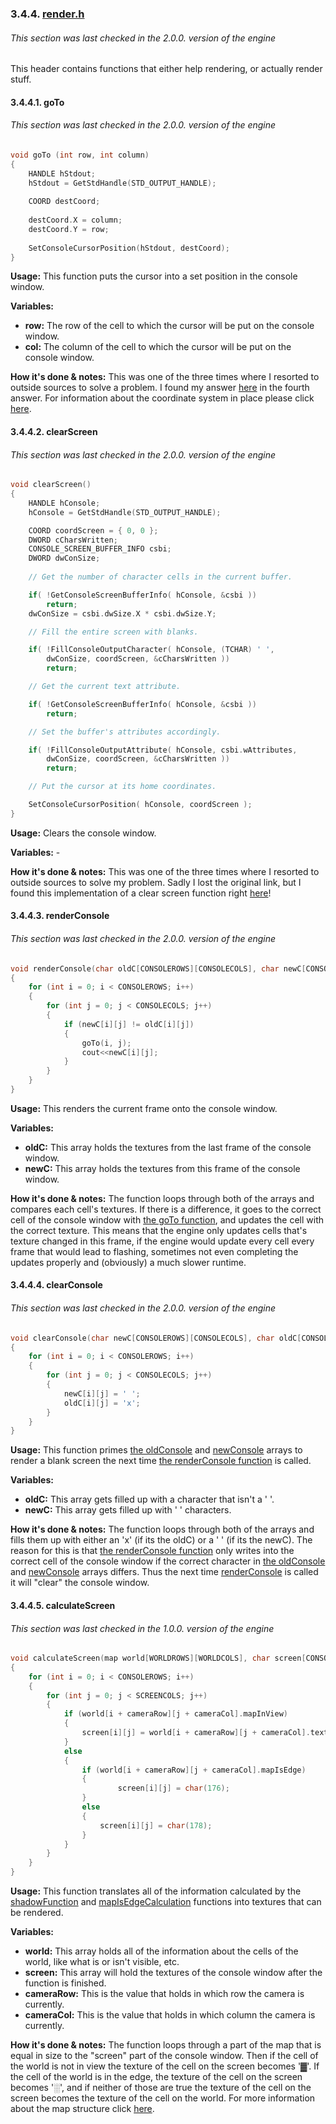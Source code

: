 ### 3.4.4. [render.h](https://github.com/mmmuscus/Shadow-Functions-Engine/blob/master/headers/rendering/render.h)
###### This section was last checked in the 2.0.0. version of the engine
This header contains functions that either help rendering, or actually render stuff.
#### 3.4.4.1. goTo
###### This section was last checked in the 2.0.0. version of the engine
```cpp
void goTo (int row, int column)
{
	HANDLE hStdout;
	hStdout = GetStdHandle(STD_OUTPUT_HANDLE);
	
	COORD destCoord;
	
	destCoord.X = column;
	destCoord.Y = row;
	
	SetConsoleCursorPosition(hStdout, destCoord);
}
```
**Usage:** This function puts the cursor into a set position in the console window.

**Variables:**
* **row:** The row of the cell to which the cursor will be put on the console window.
* **col:** The column of the cell to which the cursor will be put on the console window.

**How it's done & notes:** This was one of the three times where I resorted to outside sources to solve a problem. I found my answer [here](https://stackoverflow.com/questions/10401724/move-text-cursor-to-particular-screen-coordinate) in the fourth answer. For information about the coordinate system in place please click [here](#2232-further-ramblings-about-the-coordinate-system).

#### 3.4.4.2. clearScreen
###### This section was last checked in the 2.0.0. version of the engine
```cpp
void clearScreen()
{
	HANDLE hConsole;
	hConsole = GetStdHandle(STD_OUTPUT_HANDLE);	

	COORD coordScreen = { 0, 0 };
	DWORD cCharsWritten;
	CONSOLE_SCREEN_BUFFER_INFO csbi; 
	DWORD dwConSize;
	
	// Get the number of character cells in the current buffer. 

	if( !GetConsoleScreenBufferInfo( hConsole, &csbi ))
		return;
	dwConSize = csbi.dwSize.X * csbi.dwSize.Y;

	// Fill the entire screen with blanks.

	if( !FillConsoleOutputCharacter( hConsole, (TCHAR) ' ',
    	dwConSize, coordScreen, &cCharsWritten ))
    	return;

	// Get the current text attribute.

	if( !GetConsoleScreenBufferInfo( hConsole, &csbi ))
    	return;

	// Set the buffer's attributes accordingly.

	if( !FillConsoleOutputAttribute( hConsole, csbi.wAttributes,
    	dwConSize, coordScreen, &cCharsWritten ))
    	return;

	// Put the cursor at its home coordinates.

	SetConsoleCursorPosition( hConsole, coordScreen );
}
```
**Usage:** Clears the console window. 

**Variables:** -

**How it's done & notes:** This was one of the three times where I resorted to outside sources to solve my problem. Sadly I lost the original link, but I found this implementation of a clear screen function right [here](https://docs.microsoft.com/en-us/windows/console/clearing-the-screen)!

#### 3.4.4.3. renderConsole
###### This section was last checked in the 2.0.0. version of the engine
```cpp
void renderConsole(char oldC[CONSOLEROWS][CONSOLECOLS], char newC[CONSOLEROWS][CONSOLECOLS])
{
	for (int i = 0; i < CONSOLEROWS; i++)
	{
		for (int j = 0; j < CONSOLECOLS; j++)
		{
			if (newC[i][j] != oldC[i][j])
			{
				goTo(i, j);
				cout<<newC[i][j];
			}
		}
	}
}
```

**Usage:** This renders the current frame onto the console window.

**Variables:**
* **oldC:** This array holds the textures from the last frame of the console window.
* **newC:** This array holds the textures from this frame of the console window.

**How it's done & notes:** The function loops through both of the arrays and compares each cell's textures. If there is a difference, it goes to the correct cell of the console window with [the goTo function](#3441-goto), and updates the cell with the correct texture. This means that the engine only updates cells that's texture changed in this frame, if the engine would update every cell every frame that would lead to flashing, sometimes not even completing the updates properly and (obviously) a much slower runtime.

#### 3.4.4.4. clearConsole
###### This section was last checked in the 2.0.0. version of the engine
```cpp
void clearConsole(char newC[CONSOLEROWS][CONSOLECOLS], char oldC[CONSOLEROWS][CONSOLECOLS])
{
	for (int i = 0; i < CONSOLEROWS; i++)
	{
		for (int j = 0; j < CONSOLECOLS; j++)
		{
			newC[i][j] = ' ';
			oldC[i][j] = 'x';
		}
	}
}
```
**Usage:** This function primes [the oldConsole]() and [newConsole]() arrays to render a blank screen the next time [the renderConsole function]() is called.

**Variables:**

* **oldC:** This array gets filled up with a character that isn't a ' '.
* **newC:** This array gets filled up with ' ' characters.

**How it's done & notes:** The function loops through both of the arrays and fills them up with either an 'x' (if its the oldC) or a ' ' (if its the newC). The reason for this is that [the renderConsole function]() only writes into the correct cell of the console window if the correct character in [the oldConsole]() and [newConsole]() arrays differs. Thus the next time [renderConsole]() is called it will "clear" the console window.

#### 3.4.4.5. calculateScreen
###### This section was last checked in the 1.0.0. version of the engine
```cpp
void calculateScreen(map world[WORLDROWS][WORLDCOLS], char screen[CONSOLEROWS][CONSOLECOLS], int cameraRow, int cameraCol)
{
	for (int i = 0; i < CONSOLEROWS; i++)
	{
		for (int j = 0; j < SCREENCOLS; j++)
		{
			if (world[i + cameraRow][j + cameraCol].mapInView)
			{
				screen[i][j] = world[i + cameraRow][j + cameraCol].texture;
			}
			else
			{
				if (world[i + cameraRow][j + cameraCol].mapIsEdge)
				{
						screen[i][j] = char(176);
				}
				else
				{
					screen[i][j] = char(178);
				}
			}
		}
	}
}
```
**Usage:** This function translates all of the information calculated by the [shadowFunction](#34512-shadowfunction) and [mapIsEdgeCalculation](#34514-mapisedgecalculation) functions into textures that can be rendered.

**Variables:**
* **world:** This array holds all of the information about the cells of the world, like what is or isn't visible, etc.
* **screen:** This array will hold the textures of the console window after the function is finished.
* **cameraRow:** This is the value that holds in which row the camera is currently.
* **cameraCol:** This is the value that holds in which column the camera is currently.

**How it's done & notes:** The function loops through a part of the map that is equal in size to the "screen" part of the console window. Then if the cell of the world is not in view the texture of the cell on the screen becomes '▓'. If the cell of the world is in the edge, the texture of the cell on the screen becomes '░', and if neither of those are true the texture of the cell on the screen becomes the texture of the cell on the world. For more information about the map structure click [here](#322-map).
